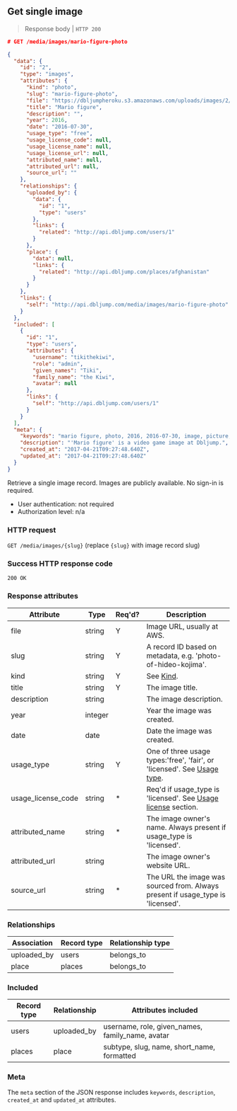 ## <a name="images_show"></a>Get single image

> Response body | `HTTP 200`

```JSON
# GET /media/images/mario-figure-photo

{
  "data": {
    "id": "2",
    "type": "images",
    "attributes": {
      "kind": "photo",
      "slug": "mario-figure-photo",
      "file": "https://dbljumpheroku.s3.amazonaws.com/uploads/images/2/mario-figure.jpg",
      "title": "Mario figure",
      "description": "",
      "year": 2016,
      "date": "2016-07-30",
      "usage_type": "free",
      "usage_license_code": null,
      "usage_license_name": null,
      "usage_license_url": null,
      "attributed_name": null,
      "attributed_url": null,
      "source_url": ""
    },
    "relationships": {
      "uploaded_by": {
        "data": {
          "id": "1",
          "type": "users"
        },
        "links": {
          "related": "http://api.dbljump.com/users/1"
        }
      },
      "place": {
        "data": null,
        "links": {
          "related": "http://api.dbljump.com/places/afghanistan"
        }
      }
    },
    "links": {
      "self": "http://api.dbljump.com/media/images/mario-figure-photo"
    }
  },
  "included": [
    {
      "id": "1",
      "type": "users",
      "attributes": {
        "username": "tikithekiwi",
        "role": "admin",
        "given_names": "Tiki",
        "family_name": "the Kiwi",
        "avatar": null
      },
      "links": {
        "self": "http://api.dbljump.com/users/1"
      }
    }
  ],
  "meta": {
    "keywords": "mario figure, photo, 2016, 2016-07-30, image, picture, media, dbljump, video games, pc games, gaming",
    "description": "'Mario figure' is a video game image at Dbljump.",
    "created_at": "2017-04-21T09:27:48.640Z",
    "updated_at": "2017-04-21T09:27:48.640Z"
  }
}
```

Retrieve a single image record. Images are publicly available. No sign-in is required.

* User authentication: not required
* Authorization level: n/a

### HTTP request

`GET /media/images/{slug}` (replace `{slug}` with image record slug)

### Success HTTP response code

`200 OK`

### <a name="image_response_attrs"></a>Response attributes

Attribute | Type | Req'd? | Description
--------- | ---- | ------ | -----------
file | string | Y | Image URL, usually at AWS.
slug | string | Y | A record ID based on metadata, e.g. 'photo-of-hideo-kojima'.
kind | string | Y | See [Kind](#image_kind).
title | string | Y | The image title.
description | string | | The image description.
year | integer | | Year the image was created.
date | date | | Date the image was created.
usage_type | string | Y | One of three usage types:'free', 'fair', or 'licensed'. See [Usage type](#image_usage_type).
usage_license_code | string | * | Req'd if usage_type is 'licensed'. See [Usage license](#image_usage_license) section.
attributed_name | string | * | The image owner's name. Always present if usage_type is 'licensed'.
attributed_url | string | | The image owner's website URL.
source_url | string | * | The URL the image was sourced from. Always present if usage_type is 'licensed'.

### Relationships

Association | Record type | Relationship type
------------ | ---------- | -----------------
uploaded_by | users | belongs_to |
place | places | belongs_to

### Included

Record type | Relationship | Attributes included
----------- | ------------ | -------------------
users | uploaded_by | username, role, given_names, family_name, avatar
places | place | subtype, slug, name, short_name, formatted

### Meta

The `meta` section of the JSON response includes `keywords`, `description`, `created_at` and `updated_at` attributes.
